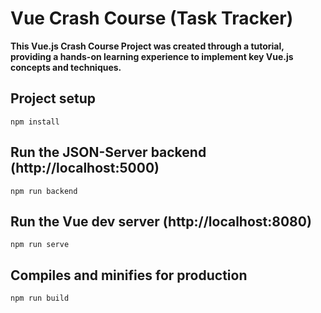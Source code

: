 # Vue Crash Course (Task Tracker)

**This Vue.js Crash Course Project was created through a tutorial, providing a hands-on learning experience to implement key Vue.js concepts and techniques.**

## Project setup
```
npm install
```

## Run the JSON-Server backend (http://localhost:5000)
```
npm run backend
```

## Run the Vue dev server (http://localhost:8080)
```
npm run serve
```

## Compiles and minifies for production
```
npm run build
```
